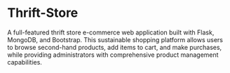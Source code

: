 # Thrift-Store
A full-featured thrift store e-commerce web application built with Flask, MongoDB, and Bootstrap. This sustainable shopping platform allows users to browse second-hand products, add items to cart, and make purchases, while providing administrators with comprehensive product management capabilities.
